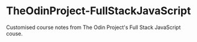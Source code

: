 # TheOdinProject-FullStackJavaScript
Customised course notes from The Odin Project's Full Stack JavaScript couse.

